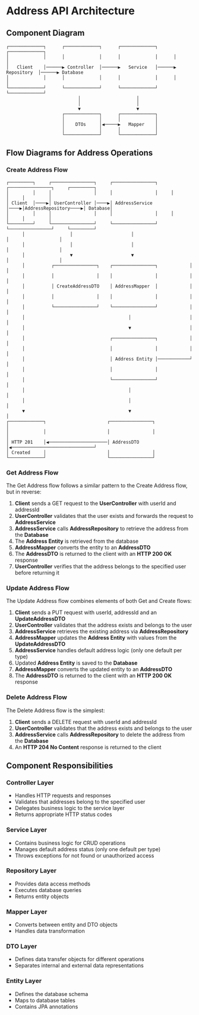 # Address API Architecture

## Component Diagram

```
┌─────────────┐      ┌─────────────┐      ┌─────────────┐      ┌─────────────┐
│             │      │             │      │             │      │             │
│   Client    │──────▶ Controller  │──────▶   Service   │──────▶ Repository  │──────▶ Database
│             │      │             │      │             │      │             │
└─────────────┘      └─────────────┘      └─────────────┘      └─────────────┘
                           │                     │
                           │                     │
                           ▼                     ▼
                     ┌─────────────┐      ┌─────────────┐
                     │             │      │             │
                     │    DTOs     │◀─────▶   Mapper    │
                     │             │      │             │
                     └─────────────┘      └─────────────┘
```

## Flow Diagrams for Address Operations

### Create Address Flow

```
┌─────────┐     ┌────────────────┐     ┌────────────────┐     ┌────────────────┐     ┌─────────┐
│         │     │                │     │                │     │                │     │         │
│ Client  │────▶│ UserController │────▶│ AddressService │────▶│AddressRepository────▶│ Database│
│         │     │                │     │                │     │                │     │         │
└─────────┘     └────────────────┘     └────────────────┘     └────────────────┘     └─────────┘
      │                 │                      │                      │                   │
      │                 │                      │                      │                   │
      │                 ▼                      ▼                      │                   │
      │          ┌────────────────┐    ┌────────────────┐            │                   │
      │          │                │    │                │            │                   │
      │          │ CreateAddressDTO    │ AddressMapper  │            │                   │
      │          │                │    │                │            │                   │
      │          └────────────────┘    └────────────────┘            │                   │
      │                                       │                      │                   │
      │                                       ▼                      │                   │
      │                                ┌────────────────┐            │                   │
      │                                │                │            │                   │
      │                                │ Address Entity │────────────┘                   │
      │                                │                │                                │
      │                                └────────────────┘                                │
      │                                       │                                          │
      │                                       │                                          │
      ▼                                       ▼                                          │
┌─────────────┐                       ┌────────────────┐                                │
│             │                       │                │                                │
│ HTTP 201    │◀──────────────────────│ AddressDTO     │◀───────────────────────────────┘
│ Created     │                       │                │
└─────────────┘                       └────────────────┘
```

### Get Address Flow

The Get Address flow follows a similar pattern to the Create Address flow, but in reverse:

1. **Client** sends a GET request to the **UserController** with userId and addressId
2. **UserController** validates that the user exists and forwards the request to **AddressService**
3. **AddressService** calls **AddressRepository** to retrieve the address from the **Database**
4. The **Address Entity** is retrieved from the database
5. **AddressMapper** converts the entity to an **AddressDTO**
6. The **AddressDTO** is returned to the client with an **HTTP 200 OK** response
7. **UserController** verifies that the address belongs to the specified user before returning it

### Update Address Flow

The Update Address flow combines elements of both Get and Create flows:

1. **Client** sends a PUT request with userId, addressId and an **UpdateAddressDTO**
2. **UserController** validates that the address exists and belongs to the user
3. **AddressService** retrieves the existing address via **AddressRepository**
4. **AddressMapper** updates the **Address Entity** with values from the **UpdateAddressDTO**
5. **AddressService** handles default address logic (only one default per type)
6. Updated **Address Entity** is saved to the **Database**
7. **AddressMapper** converts the updated entity to an **AddressDTO**
8. The **AddressDTO** is returned to the client with an **HTTP 200 OK** response

### Delete Address Flow

The Delete Address flow is the simplest:

1. **Client** sends a DELETE request with userId and addressId
2. **UserController** validates that the address exists and belongs to the user
3. **AddressService** calls **AddressRepository** to delete the address from the **Database**
4. An **HTTP 204 No Content** response is returned to the client

## Component Responsibilities

### Controller Layer
- Handles HTTP requests and responses
- Validates that addresses belong to the specified user
- Delegates business logic to the service layer
- Returns appropriate HTTP status codes

### Service Layer
- Contains business logic for CRUD operations
- Manages default address status (only one default per type)
- Throws exceptions for not found or unauthorized access

### Repository Layer
- Provides data access methods
- Executes database queries
- Returns entity objects

### Mapper Layer
- Converts between entity and DTO objects
- Handles data transformation

### DTO Layer
- Defines data transfer objects for different operations
- Separates internal and external data representations

### Entity Layer
- Defines the database schema
- Maps to database tables
- Contains JPA annotations